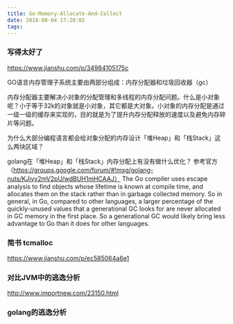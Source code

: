 ```yaml
---
title: Go-Memory-Allocate-And-Collect
date: 2018-08-04 17:20:02
tags:
---
```


### 写得太好了
https://www.jianshu.com/p/34984105175c


GO语言内存管理子系统主要由两部分组成：内存分配器和垃圾回收器（gc）

内存分配器主要解决小对象的分配管理和多线程的内存分配问题。什么是小对象呢？小于等于32k的对象就是小对象，其它都是大对象。小对象的内存分配是通过一级一级的缓存来实现的，目的就是为了提升内存分配释放的速度以及避免内存碎片等问题。

为什么大部分编程语言都会给对象分配的内存设计「堆Heap」和「栈Stack」这么两块区域？

golang在「堆Heap」和「栈Stack」内存分配上有没有做什么优化？
参考官方（https://groups.google.com/forum/#!msg/golang-nuts/KJiyv2mV2pU/wdBUH1mHCAAJ）
The Go compiler uses escape analysis to find objects whose lifetime is known at compile time, and allocates them on the stack rather than in garbage collected memory. 
So in general, in Go, compared to other languages, a larger percentage of the quickly-unused values that a generational GC looks for are never allocated in GC memory in the first place.  So a generational GC would likely bring less advantage to Go than it does for other 
languages. 


### 简书 tcmalloc
https://www.jianshu.com/p/ec585064a6e1

### 对比JVM中的逃逸分析
http://www.importnew.com/23150.html

### golang的逃逸分析